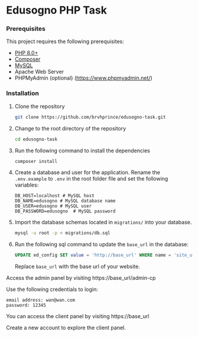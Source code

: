 # Edusogno PHP Task

### Prerequisites
This project requires the following prerequisites:
* [PHP 8.0+](https://www.php.net/downloads.php)
* [Composer](https://getcomposer.org/)
* [MySQL](https://www.mysql.com/)
* Apache Web Server
* PHPMyAdmin (optional) (https://www.phpmyadmin.net/)

### Installation

1. Clone the repository
    ```bash
    git clone https://github.com/brvhprince/edusogno-task.git
   ```

2. Change to the root directory of the repository
    ```bash
    cd edusogno-task
   ```

3. Run the following command to install the dependencies
    ```bash
    composer install
   ```

4. Create a database and user for the application. Rename the `.env.example` to `.env` in the root folder file and set the following variables:

    ```dotenv
    DB_HOST=localhost # MySQL host
    DB_NAME=edusogno # MySQL database name
    DB_USER=edusogno # MySQL user
    DB_PASSWORD=edusogno  # MySQL password
    ```
5. Import the database schemas located in `migrations/` into your database.

    ```bash
    mysql -u root -p < migrations/db.sql
   ```
6. Run the following sql command to update the `base_url` in the database:

    ```sql
    UPDATE ed_config SET value = 'http://base_url' WHERE name = 'site_url';
    ```
   Replace `base_url` with the base url of your website.

Access the admin panel by visiting https://base_url/admin-cp

Use the following credentials to login:

```
email address: wan@wan.com
password: 12345
```

You can access the client panel by visiting https://base_url

Create a new account to explore the client panel.
